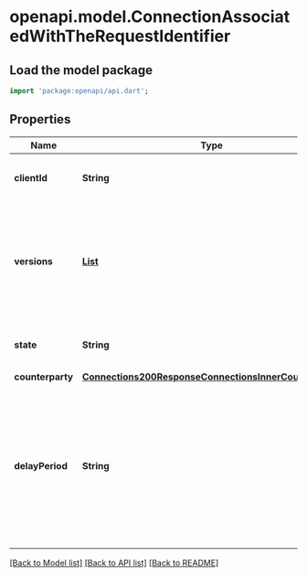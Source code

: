 # openapi.model.ConnectionAssociatedWithTheRequestIdentifier

## Load the model package
```dart
import 'package:openapi/api.dart';
```

## Properties
Name | Type | Description | Notes
------------ | ------------- | ------------- | -------------
**clientId** | **String** | client associated with this connection. | [optional] 
**versions** | [**List<IBCVersionWhichCanBeUtilisedToDetermineEncodingsOrProtocolsForChannelsOrPacketsUtilisingThisConnectionInner>**](IBCVersionWhichCanBeUtilisedToDetermineEncodingsOrProtocolsForChannelsOrPacketsUtilisingThisConnectionInner.md) | IBC version which can be utilised to determine encodings or protocols for channels or packets utilising this connection. | [optional] [default to const []]
**state** | **String** | current state of the connection end. | [optional] [default to 'STATE_UNINITIALIZED_UNSPECIFIED']
**counterparty** | [**Connections200ResponseConnectionsInnerCounterparty**](Connections200ResponseConnectionsInnerCounterparty.md) |  | [optional] 
**delayPeriod** | **String** | delay period that must pass before a consensus state can be used for packet-verification NOTE: delay period logic is only implemented by some clients. | [optional] 

[[Back to Model list]](../README.md#documentation-for-models) [[Back to API list]](../README.md#documentation-for-api-endpoints) [[Back to README]](../README.md)



